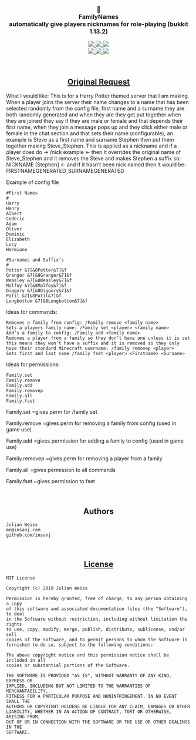 <h3 align="center">
🏰
<br/>
FamilyNames
<br/>
 automatically give players nicknames for role-playing (bukkit 1.13.2)
</h3>

<p align="center">
  <a href="https://github.com/insanj/familynames/releases">
    <img src="https://img.shields.io/github/release/insanj/familynames.svg" />
  </a>

  <a href="https://github.com/insanj/familynames/releases">
    <img src="https://img.shields.io/github/release-date/insanj/familynames.svg" />
  </a>

  <a href="https://github.com/insanj/familynames/">
    <img src="https://img.shields.io/github/languages/code-size/insanj/familynames.svg" />
  </a>

  <br/>

  <a href="https://github.com/insanj/familynames/blob/master/LICENSE">
    <img src="https://img.shields.io/github/license/insanj/familynames.svg" />
  </a>

  <a href="https://jdk.java.net/">
    <img src="https://img.shields.io/badge/java-8-yellow.svg" />
  </a>

  <a href="https://getbukkit.org/download/craftbukkit">
    <img src="https://img.shields.io/badge/bukkit-1.13.2-purple.svg" />
  </a>

</p>

<br/>

<h2 align="center"><a href="https://bukkit.org/threads/familynames.478902/">Original Request</a></h2>

 What I would like: This is for a Harry Potter themed server that I am making. When a player joins the server their name changes to a name that has been selected randomly from the config file, first name and a surname they are both randomly generated and when they are they get put together when they are joined they say if they are male or female and that depends their first name, when they join a message pops up and they click either male or female in the chat section and that sets their name (configurable), an example is Steve as a first name and surname Stephen then put them together making Steve_Stephen. This is applied as a nickname and if a player does do -> /nick example <- then It overrides the original name of Steve_Stephen and it removes the Steve and makes Stephen a suffix so: NICKNAME [Stephen] <- and if it hasn’t been nick named then it would be: FIRSTNAMEGENERATED_SURNAMEGENERATED

Example of config file

    #First Names
    #
    Harry
    Henry
    Albert
    Cederic
    Adam
    Oliver
    Dominic
    Elizabeth
    Lucy
    Hermione

    #Surnames and Suffix’s
    #
    Potter &7[&8Potter&7]&f
    Granger &7[&8Granger&7]&f
    Weasley &7[&8Weasley&7]&f
    Malfoy &7[&8Malfoy&7]&f
    Diggory &7[&8Diggory&7]&f
    Patil &7[&8Patil&7]&f
    Longbottom &7[&8Longbottom&7]&f





Ideas for commands:

    Removes a family from config: /Family remove <family name>
    Sets a players family name: /Family set <player> <family name>
    Add’s a family to config: /Family add <family name>
    Removes a player from a family so they don’t have one unless it is set this means they won’t have a suffix and it is removed so they only have their standard Minecraft username: /family removep <player>
    Sets first and last name /family fset <player> <Firstname> <Surname>





Ideas for permissions:

    Family.set
    Family.remove
    Family.add
    Family.removep
    Family.all
    Family.fset



Family.set =gives perm for /family set <player> <Family name>

Family.remove =gives perm for removing a family from config (used in game use)

Family.add =gives permission for adding a family to config (used in game use)

Family.removep =gives perm for removing a player from a family

Family.all =gives permission to all commands

Family.fset =gives permission to fset

<br/>
<h2 align="center">Authors</h2>

```
Julian Weiss
me@insanj.com
github.com/insanj
```


<br/>
<h2 align="center"><a href="https://github.com/insanj/familynames/blob/master/LICENSE">License</a></h2>


```
MIT License

Copyright (c) 2019 Julian Weiss

Permission is hereby granted, free of charge, to any person obtaining a copy
of this software and associated documentation files (the "Software"), to deal
in the Software without restriction, including without limitation the rights
to use, copy, modify, merge, publish, distribute, sublicense, and/or sell
copies of the Software, and to permit persons to whom the Software is
furnished to do so, subject to the following conditions:

The above copyright notice and this permission notice shall be included in all
copies or substantial portions of the Software.

THE SOFTWARE IS PROVIDED "AS IS", WITHOUT WARRANTY OF ANY KIND, EXPRESS OR
IMPLIED, INCLUDING BUT NOT LIMITED TO THE WARRANTIES OF MERCHANTABILITY,
FITNESS FOR A PARTICULAR PURPOSE AND NONINFRINGEMENT. IN NO EVENT SHALL THE
AUTHORS OR COPYRIGHT HOLDERS BE LIABLE FOR ANY CLAIM, DAMAGES OR OTHER
LIABILITY, WHETHER IN AN ACTION OF CONTRACT, TORT OR OTHERWISE, ARISING FROM,
OUT OF OR IN CONNECTION WITH THE SOFTWARE OR THE USE OR OTHER DEALINGS IN THE
SOFTWARE.
```

